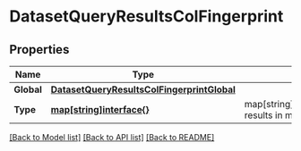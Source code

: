 # DatasetQueryResultsColFingerprint

## Properties
Name | Type | Description | Notes
------------ | ------------- | ------------- | -------------
**Global** | [**DatasetQueryResultsColFingerprintGlobal**](DatasetQueryResultsColFingerprintGlobal.md) |  | [optional] 
**Type** | [**map[string]interface{}**](map[string]interface{}.md) | map[string]DatasetQueryResultsColFingerprintType results in map[string]interface{} | [optional] 

[[Back to Model list]](../README.md#documentation-for-models) [[Back to API list]](../README.md#documentation-for-api-endpoints) [[Back to README]](../README.md)


